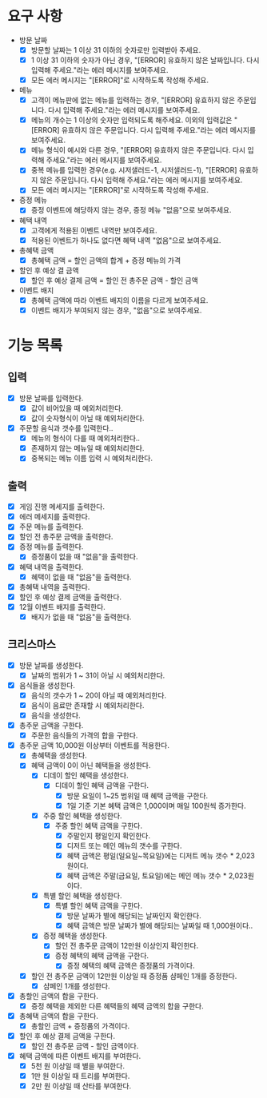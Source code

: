 # 요구 사항
-  방문 날짜
	- [x]   방문할 날짜는 1 이상 31 이하의 숫자로만 입력받아 주세요.
	- [x]   1 이상 31 이하의 숫자가 아닌 경우, "[ERROR] 유효하지 않은 날짜입니다. 다시 입력해 주세요."라는 에러 메시지를 보여주세요.
	- [x]   모든 에러 메시지는 "[ERROR]"로 시작하도록 작성해 주세요.
-  메뉴
	- [x]   고객이 메뉴판에 없는 메뉴를 입력하는 경우, "[ERROR] 유효하지 않은 주문입니다. 다시 입력해 주세요."라는 에러 메시지를 보여주세요.
	- [x]   메뉴의 개수는 1 이상의 숫자만 입력되도록 해주세요. 이외의 입력값은 "[ERROR] 유효하지 않은 주문입니다. 다시 입력해 주세요."라는 에러 메시지를 보여주세요.
	- [x]   메뉴 형식이 예시와 다른 경우, "[ERROR] 유효하지 않은 주문입니다. 다시 입력해 주세요."라는 에러 메시지를 보여주세요.
	- [x]   중복 메뉴를 입력한 경우(e.g. 시저샐러드-1, 시저샐러드-1), "[ERROR] 유효하지 않은 주문입니다. 다시 입력해 주세요."라는 에러 메시지를 보여주세요.
	- [x]  모든 에러 메시지는 "[ERROR]"로 시작하도록 작성해 주세요.
- 증정 메뉴
	- [x]   증정 이벤트에 해당하지 않는 경우, 증정 메뉴 "없음"으로 보여주세요.
-  혜택 내역
	- [x]   고객에게 적용된 이벤트 내역만 보여주세요.
	- [x]   적용된 이벤트가 하나도 없다면 혜택 내역 "없음"으로 보여주세요.
- 총혜택 금액
	- [x] 총혜택 금액 = 할인 금액의 합계 + 증정 메뉴의 가격
- 할인 후 예상 결 금액
	- [x] 할인 후 예상 결제 금액 = 할인 전 총주문 금액 - 할인 금액
- 이벤트 배지
	- [x]   총혜택 금액에 따라 이벤트 배지의 이름을 다르게 보여주세요.
    - [x]   이벤트 배지가 부여되지 않는 경우, "없음"으로 보여주세요.
 # 기능 목록
## 입력
- [x] 방문 날짜를 입력한다.
	- [x] 값이 비어있을 때 예외처리한다.
	- [x] 값이 숫자형식이 아닐 때 예외처리한다.
- [x] 주문할 음식과 갯수를 입력한다..
	- [x] 메뉴의 형식이 다를 때 예외처리한다..
	- [x] 존재하지 않는 메뉴일 때 예외처리한다.
	- [x] 중복되는 메뉴 이름 입력 시 예외처리한다.
## 출력
- [x] 게임 진행 메세지를 출력한다.
- [x] 에러 메세지를 출력한다.
- [x] 주문 메뉴를 출력한다.
- [x] 할인 전 총주문 금액을 출력한다.
- [x] 증정 메뉴를 출력한다.
	- [x] 증정품이 없을 때 "없음"을 출력한다.
- [x] 혜택 내역을 출력한다.
	- [x] 혜택이 없을 때 "없음"을 출력한다.
- [x] 총혜택 내역을 출력한다.
- [x] 할인 후 예상 결제 금액을 출력한다.
- [x] 12월 이벤트 배지를 출력한다.
	- [x] 배지가 없을 때 "없음"을 출력한다.
## 크리스마스
- [x] 방문 날짜를 생성한다.
	- [x] 날짜의 범위가 1 ~ 31이 아닐 시 예외처리한다.
- [x] 음식들을 생성한다.
	- [x] 음식의 갯수가 1 ~ 20이 아닐 때 예외처리한다.
	- [x] 음식이 음료만 존재할 시 예외처리한다.
	- [x] 음식을 생성한다.
- [x] 총주문 금액을 구한다.
	- [x] 주문한 음식들의 가격의 합을 구한다.
- [x] 총주문 금액 10,000원 이상부터 이벤트를 적용한다.
	- [x] 총혜택을 생성한다.
	- [x] 혜택 금액이 0이 아닌 혜택들을 생성한다.
		- [x] 디데이 할인 혜택을 생성한다.
			- [x] 디데이 할인 혜택 금액을 구한다.
				- [x] 방문 요일이 1~25 범위일 때 혜택 금액을 구한다.
		    	- [x] 1일 기준 기본 혜택 금액은 1,000이며 매일 100원씩 증가한다.
	  - [x] 주중 할인 혜택을 생성한다.
		   - [x] 주중 할인 혜택 금액을 구한다.
				- [x] 주말인지 평일인지 확인한다.
		      	- [x] 디저트 또는 메인 메뉴의 갯수를 구한다.
		      	- [x] 혜택 금액은 평일(일요일~목요일)에는 디저트 메뉴 갯수 * 2,023원이다.
		      	- [x] 혜택 금액은 주말(금요일, 토요일)에는 메인 메뉴 갯수 * 2,023원이다.
	  - [x] 특별 할인 혜택을 생성한다.
		   - [x] 특별 할인 혜택 금액을 구한다.
		   		- [x] 방문 날짜가 별에 해당되는 날짜인지 확인한다.
		      	- [x] 혜택 금액은 방문 날짜가 별에 해당되는 날짜일 때 1,000원이다..
	  - [x] 증정 혜택을 생성한다.
		   - [x] 할인 전 총주문 금액이 12만원 이상인지 확인한다.
		   - [x] 증정 혜택의 혜택 금액을 구한다.
		   		- [x] 증정 혜택의 혜택 금액은 증정품의 가격이다.
  - [x] 할인 전 총주문 금액이 12만원 이상일 때  증정품 샴페인 1개를 증정한다.
	- [x] 샴페인 1개를 생성한다.
- [x] 총할인 금액의 합을 구한다.
	- [x] 증정 혜택을 제외한 다른 혜택들의 혜택 금액의 합을 구한다.
- [x] 총혜택 금액의 합을 구한다.
	- [x] 총할인 금액 + 증정품의 가격이다.
- [x] 할인 후 예상 결제 금액을 구한다.
	- [x] 할인 전 총주문 금액 - 할인 금액이다.
- [x] 혜택 금액에 따른 이벤트 배지를 부여한다.
	- [x] 5천 원 이상일 때 별을 부여한다.
	- [x] 1만 원 이상일 때 트리를 부여한다.
	- [x] 2만 원 이상일 때 산타를 부여한다.